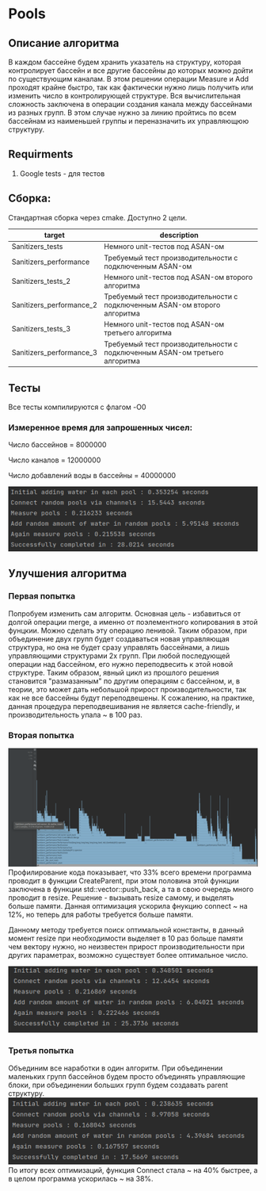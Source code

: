 # Pools
## Описание алгоритма
В каждом бассейне будем хранить указатель на структуру, которая контролирует бассейн и все другие бассейны до которых можно дойти по существующим каналам. В этом решении операции Measure и Add проходят крайне быстро, так как фактически нужно лишь получить или изменить число в контролирующей структуре. Вся вычислительная сложность заключена в операции создания канала между бассейнами из разных групп. В этом случае нужно за линию пройтись по всем бассейнам из наименьшей группы и переназначить их управляющюю структуру.
## Requirments
1. Google tests - для тестов

## Сборка:
Стандартная сборка через cmake. Доступно 2 цели.

| target | description |
| ------ | ------ |
| Sanitizers_tests | Немного unit-тестов под ASAN-ом |
| Sanitizers_performance | Требуемый тест производительности с подключенным ASAN-ом |
| Sanitizers_tests_2 | Немного unit-тестов под ASAN-ом второго алгоритма|
| Sanitizers_performance_2 | Требуемый тест производительности с подключенным ASAN-ом второго алгоритма|
| Sanitizers_tests_3 | Немного unit-тестов под ASAN-ом третьего алгоритма |
| Sanitizers_performance_3 | Требуемый тест производительности с подключенным ASAN-ом третьего алгоритма|

## Тесты
Все тесты компилируются с флагом -O0

### Измеренное время для запрошенных чисел:
Число бассейнов = 8000000

Число каналов = 12000000

Число добавлений воды в бассейны = 40000000

![Alt text](img/benchmark.png?raw=true "Результаты теста")

## Улучшения алгоритма
### Первая попытка
Попробуем изменить сам алгоритм. Основная цель - избавиться от долгой операции merge, а именно от поэлементного копирования в этой фунцкии. Можно сделать эту операцию ленивой. Таким образом, при объединение двух групп будет создаваться новая управляющая структура, но она не будет сразу управлять бассейнами, а лишь управляющими структурами 2х групп. При любой последующей операции над бассейном, его нужно переподвесить к этой новой структуре. Таким образом, явный цикл из прошлого решения становится "размазанным" по другим операциям с бассейном, и, в теории, это может дать небольшой прирост производительности, так как не все бассейны будут переподвешены. К сожалению, на практике, данная процедура переподвешивания не является cache-friendly, и производительность упала ~ в 100 раз.   

### Вторая попытка
![Alt text](img/profiler.png?raw=true "Профилирование кода")
Профилирование кода показывает, что 33% всего времени программа проводит в функции CreateParent, при этом половина этой функции заключена в функции std::vector::push_back, а та в свою очередь много проводит в resize. Решение - вызывать resize самому, и выделять больше памяти. Данная оптимизация ускорила фнукцию connect ~ на 12%, но теперь для работы требуется больше памяти. 

Данному методу требуется поиск оптимальной константы, в данный момент resize при необходимости выделяет в 10 раз больше памяти чем вектору нужно, но неизвестен прирост производительности при других параметрах, возможно существует более оптимальное число.    

![Alt text](img/new_benchmark.png?raw=true "Новые результаты")

### Третья попытка
Объединим все наработки в один алгоритм. При объединении маленьких групп бассейнов будем просто объединять управляющие блоки, при объединении больших групп будем создавать parent структуру. 
![Alt text](img/last.png?raw=true "Новые результаты")
По итогу всех оптимизаций, функция Connect стала  ~ на 40% быстрее, а в целом программа ускорилась ~ на 38%. 
